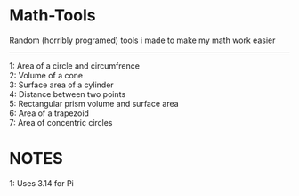 # Math-Tools
Random (horribly programed) tools i made to make my math work easier

---

1: Area of a circle and circumfrence  
2: Volume of a cone  
3: Surface area of a cylinder  
4: Distance between two points  
5: Rectangular prism volume and surface area  
6: Area of a trapezoid  
7: Area of concentric circles  


# NOTES  
1: Uses 3.14 for Pi
